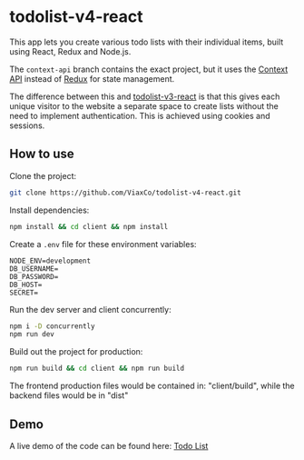 # todolist-v4-react

This app lets you create various todo lists with their individual items, built using React, Redux and Node.js.

The `context-api` branch contains the exact project, but it uses the [Context API](https://reactjs.org/docs/context.html) instead of [Redux](https://redux.js.org/) for state management.

The difference between this and [todolist-v3-react](https://github.com/ViaxCo/todolist-v3-react) is that this gives each unique visitor to the website a separate space to create lists without the need to implement authentication. This is achieved using cookies and sessions.

## How to use

Clone the project:

```bash
git clone https://github.com/ViaxCo/todolist-v4-react.git
```

Install dependencies:

```bash
npm install && cd client && npm install
```

Create a `.env` file for these environment variables:

```
NODE_ENV=development
DB_USERNAME=
DB_PASSWORD=
DB_HOST=
SECRET=
```

Run the dev server and client concurrently:

```bash
npm i -D concurrently
npm run dev
```

Build out the project for production:

```bash
npm run build && cd client && npm run build
```

The frontend production files would be contained in: "client/build", while the backend files would be in "dist"

## Demo

A live demo of the code can be found here: [Todo List](https://viaxco-todolist-v4-react.onrender.com)
